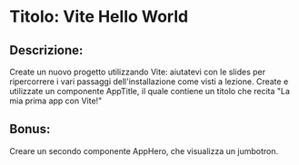 # Titolo: Vite Hello World

## Descrizione:

Create un nuovo progetto utilizzando Vite: aiutatevi con le slides per ripercorrere i vari passaggi dell'installazione come visti a lezione.
Create e utilizzate un componente AppTitle, il quale contiene un titolo che recita "La mia prima app con Vite!"

## Bonus:

Creare un secondo componente AppHero, che visualizza un jumbotron.

